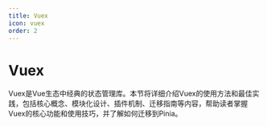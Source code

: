 ```yaml
---
title: Vuex
icon: vuex
order: 2
---
```


# Vuex

Vuex是Vue生态中经典的状态管理库。本节将详细介绍Vuex的使用方法和最佳实践，包括核心概念、模块化设计、插件机制、迁移指南等内容，帮助读者掌握Vuex的核心功能和使用技巧，并了解如何迁移到Pinia。
